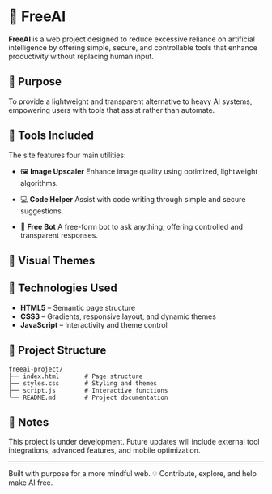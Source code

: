 # 🤖 FreeAI

**FreeAI** is a web project designed to reduce excessive reliance on artificial intelligence by offering simple, secure, and controllable tools that enhance productivity without replacing human input.

## 🎯 Purpose

To provide a lightweight and transparent alternative to heavy AI systems, empowering users with tools that assist rather than automate.

## 🧰 Tools Included

The site features four main utilities:

- 🖼️ **Image Upscaler**
  Enhance image quality using optimized, lightweight algorithms.

- 💻 **Code Helper**
  Assist with code writing through simple and secure suggestions.

- 🤖 **Free Bot**
  A free-form bot to ask anything, offering controlled and transparent responses.

## 🎨 Visual Themes


## 🚀 Technologies Used

- **HTML5** – Semantic page structure
- **CSS3** – Gradients, responsive layout, and dynamic themes
- **JavaScript** – Interactivity and theme control

## 📁 Project Structure

```
freeai-project/
├── index.html       # Page structure
├── styles.css       # Styling and themes
├── script.js        # Interactive functions
└── README.md        # Project documentation
```

## 📌 Notes

This project is under development. Future updates will include external tool integrations, advanced features, and mobile optimization.

---

Built with purpose for a more mindful web. 💡
Contribute, explore, and help make AI free.
